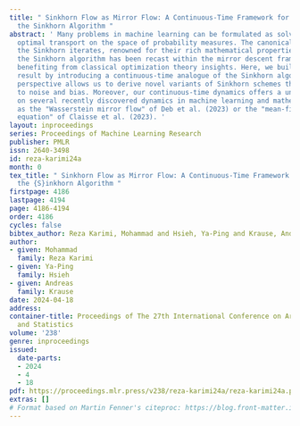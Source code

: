```yaml
---
title: " Sinkhorn Flow as Mirror Flow: A Continuous-Time Framework for Generalizing
  the Sinkhorn Algorithm "
abstract: ' Many problems in machine learning can be formulated as solving entropy-regularized
  optimal transport on the space of probability measures. The canonical approach involves
  the Sinkhorn iterates, renowned for their rich mathematical properties. Recently,
  the Sinkhorn algorithm has been recast within the mirror descent framework, thus
  benefiting from classical optimization theory insights. Here, we build upon this
  result by introducing a continuous-time analogue of the Sinkhorn algorithm. This
  perspective allows us to derive novel variants of Sinkhorn schemes that are robust
  to noise and bias. Moreover, our continuous-time dynamics offers a unified perspective
  on several recently discovered dynamics in machine learning and mathematics, such
  as the "Wasserstein mirror flow" of Deb et al. (2023) or the "mean-field Schrödinger
  equation" of Claisse et al. (2023). '
layout: inproceedings
series: Proceedings of Machine Learning Research
publisher: PMLR
issn: 2640-3498
id: reza-karimi24a
month: 0
tex_title: " Sinkhorn Flow as Mirror Flow: A Continuous-Time Framework for Generalizing
  the {S}inkhorn Algorithm "
firstpage: 4186
lastpage: 4194
page: 4186-4194
order: 4186
cycles: false
bibtex_author: Reza Karimi, Mohammad and Hsieh, Ya-Ping and Krause, Andreas
author:
- given: Mohammad
  family: Reza Karimi
- given: Ya-Ping
  family: Hsieh
- given: Andreas
  family: Krause
date: 2024-04-18
address:
container-title: Proceedings of The 27th International Conference on Artificial Intelligence
  and Statistics
volume: '238'
genre: inproceedings
issued:
  date-parts:
  - 2024
  - 4
  - 18
pdf: https://proceedings.mlr.press/v238/reza-karimi24a/reza-karimi24a.pdf
extras: []
# Format based on Martin Fenner's citeproc: https://blog.front-matter.io/posts/citeproc-yaml-for-bibliographies/
---
```

